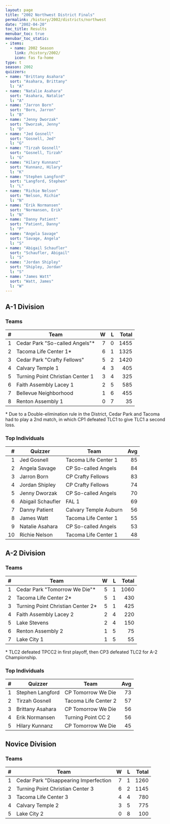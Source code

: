 ```yaml
---
layout: page
title: "2002 Northwest District Finals"
permalink: /history/2002/districts/northwest
date: "2002-04-20"
toc_title: Results
menubar_toc: true
menubar_toc_static:
- items:
  - name: 2002 Season
    link: /history/2002/
    icon: fas fa-home
type: t
season: 2002
quizzers:
- name: "Brittany Asahara"
  sort: "Asahara, Brittany"
  l: "A"
- name: "Natalie Asahara"
  sort: "Asahara, Natalie"
  l: "A"
- name: "Jarron Born"
  sort: "Born, Jarron"
  l: "B"
- name: "Jenny Dworzak"
  sort: "Dworzak, Jenny"
  l: "D"
- name: "Jed Gosnell"
  sort: "Gosnell, Jed"
  l: "G"
- name: "Tirzah Gosnell"
  sort: "Gosnell, Tirzah"
  l: "G"
- name: "Hilary Kunnanz"
  sort: "Kunnanz, Hilary"
  l: "K"
- name: "Stephen Langford"
  sort: "Langford, Stephen"
  l: "L"
- name: "Richie Nelson"
  sort: "Nelson, Richie"
  l: "N"
- name: "Erik Normansen"
  sort: "Normansen, Erik"
  l: "N"
- name: "Danny Patient"
  sort: "Patient, Danny"
  l: "P"
- name: "Angela Savage"
  sort: "Savage, Angela"
  l: "S"
- name: "Abigail Schaufler"
  sort: "Schaufler, Abigail"
  l: "S"
- name: "Jordan Shipley"
  sort: "Shipley, Jordan"
  l: "S"
- name: "James Watt"
  sort: "Watt, James"
  l: "W"
---
```


## A-1 Division

### Teams

|    # | Team                             |    W |    L | Total |
| ---: | -------------------------------- | ---: | ---: | ----: |
|    1 | Cedar Park "So-called Angels"*   |    7 |    0 |  1455 |
|    2 | Tacoma Life Center 1*            |    6 |    1 |  1325 |
|    3 | Cedar Park "Crafty Fellows"      |    5 |    2 |  1420 |
|    4 | Calvary Temple 1                 |    4 |    3 |   405 |
|    5 | Turning Point Christian Center 1 |    3 |    4 |   325 |
|    6 | Faith Assembly Lacey 1           |    2 |    5 |   585 |
|    7 | Bellevue Neighborhood            |    1 |    6 |   455 |
|    8 | Renton Assembly 1                |    0 |    7 |    35 |

\* Due to a Double-elimination rule in the District, Cedar Park and Tacoma had to play a 2nd match, in which CP1 defeated TLC1 to give TLC1 a second loss.

### Top Individuals

|    # | Quizzer           | Team                  |  Avg |
| ---: | ----------------- | --------------------- | ---: |
|    1 | Jed Gosnell       | Tacoma Life Center 1  |   85 |
|    2 | Angela Savage     | CP So-called Angels   |   84 |
|    3 | Jarron Born       | CP Crafty Fellows     |   83 |
|    4 | Jordan Shipley    | CP Crafty Fellows     |   74 |
|    5 | Jenny Dworzak     | CP So-called Angels   |   70 |
|    6 | Abigail Schaufler | FAL 1                 |   69 |
|    7 | Danny Patient     | Calvary Temple Auburn |   56 |
|    8 | James Watt        | Tacoma Life Center 1  |   55 |
|    9 | Natalie Asahara   | CP So-called Angels   |   53 |
|   10 | Richie Nelson     | Tacoma Life Center 1  |   48 |

## A-2 Division

### Teams

|    # | Team                              |    W |    L | Total |
| ---: | --------------------------------- | ---: | ---: | ----: |
|    1 | Cedar Park "Tomorrow We Die"*     |    5 |    1 |  1060 |
|    2 | Tacoma Life Center 2*             |    5 |    1 |   430 |
|    3 | Turning Point Christian Center 2* |    5 |    1 |   425 |
|    4 | Faith Assembly Lacey 2            |    2 |    4 |   220 |
|    5 | Lake Stevens                      |    2 |    4 |   150 |
|    6 | Renton Assembly 2                 |    1 |    5 |    75 |
|    7 | Lake City 1                       |    1 |    5 |    55 |

\* TLC2 defeated TPCC2 in first playoff, then CP3 defeated TLC2 for A-2 Championship.

### Top Individuals

|    # | Quizzer          | Team                 |  Avg |
| ---: | ---------------- | -------------------- | ---: |
|    1 | Stephen Langford | CP Tomorrow We Die   |   73 |
|    2 | Tirzah Gosnell   | Tacoma Life Center 2 |   57 |
|    3 | Brittany Asahara | CP Tomorrow We Die   |   56 |
|    4 | Erik Normansen   | Turning Point CC 2   |   56 |
|    5 | Hilary Kunnanz   | CP Tomorrow We Die   |   45 |

## Novice Division

### Teams

|    # | Team                                  |    W |    L | Total |
| ---: | ------------------------------------- | ---: | ---: | ----: |
|    1 | Cedar Park "Disappearing Imperfection |    7 |    1 |  1260 |
|    2 | Turning Point Christian Center 3      |    6 |    2 |  1145 |
|    3 | Tacoma Life Center 3                  |    4 |    4 |   780 |
|    4 | Calvary Temple 2                      |    3 |    5 |   775 |
|    5 | Lake City 2                           |    0 |    8 |   100 |